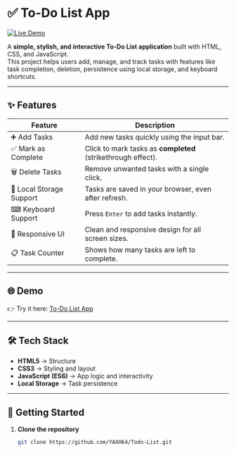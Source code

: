 # ✅ To-Do List App  

[![Live Demo](https://img.shields.io/badge/Live%20Demo-Click%20Here-brightgreen)](https://yaxh64.github.io/Todo-List/)  

A **simple, stylish, and interactive To-Do List application** built with HTML, CSS, and JavaScript.  
This project helps users add, manage, and track tasks with features like task completion, deletion, persistence using local storage, and keyboard shortcuts.  

---

## ✨ Features  

| Feature                  | Description |
|---------------------------|-------------|
| ➕ Add Tasks              | Add new tasks quickly using the input bar. |
| ✅ Mark as Complete       | Click to mark tasks as **completed** (strikethrough effect). |
| 🗑 Delete Tasks           | Remove unwanted tasks with a single click. |
| 💾 Local Storage Support  | Tasks are saved in your browser, even after refresh. |
| ⌨ Keyboard Support        | Press `Enter` to add tasks instantly. |
| 🎨 Responsive UI          | Clean and responsive design for all screen sizes. |
| 📋 Task Counter           | Shows how many tasks are left to complete. |

---

## 🌐 Demo  

👉 Try it here: [To-Do List App](https://yaxh64.github.io/Todo-List/)  

---

## 🛠 Tech Stack  

- **HTML5** → Structure  
- **CSS3** → Styling and layout  
- **JavaScript (ES6)** → App logic and interactivity  
- **Local Storage** → Task persistence  

---

## 🚀 Getting Started  

1. **Clone the repository**  
   ```bash
   git clone https://github.com/YAXH64/Todo-List.git
